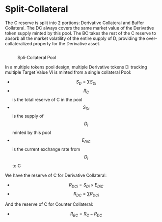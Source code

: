 # Split-Collateral

The C reserve is split into 2 portions: Derivative Collateral and Buffer Collateral. The DC always covers the same market value of the Derivative token supply minted by this pool. The BC takes the rest of the C reserve to absorb all the market volatility of the entire supply of D, providing the over-collateralized property for the Derivative asset.

<figure><img src="https://lh5.googleusercontent.com/IyyOzv2oYKfFIw5wYiYIF6LnPwfj_mZt4ZeItqiA609ThqC5vACKWsYDHN49ERm6LsxR5pbJBB79VbOSXquJqYNhCmo-HVCrW5EddmPxCtUwZ11snRculONZsRrKd0hu24xzrszU0wusIVfgN1YV0PJ_C3YJbN_flKpdZiGJsaOrJJF0j3hN9msM2ExZFA" alt=""><figcaption><p>Spli-Collateral Pool</p></figcaption></figure>

In a multiple tokens pool design, multiple Derivative tokens Di tracking multiple Target Value Vi is minted from a single collateral Pool:

* $$S_D = \sum{S_{Di}}$$
* $$R_C$$ is the total reserve of C in the pool
* $$S_{Di}$$ is the supply of $$D_i$$ minted by this pool
* $$E_{DiC}$$ is the current exchange rate from $$D_i$$ to C

We have the reserve of C for Derivative Collateral:

* $$R_{DCi} = S_{Di}\times E_{DiC}$$
* $$R_{DC} = \sum{R_{DCi}}$$

And the reserve of C for Counter Collateral:

* $$R_{BC} = R_C - R_{DC}$$
